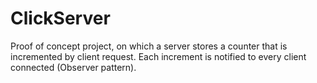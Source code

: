 # ClickServer
Proof of concept project, on which a server stores a counter that is incremented by client request. Each increment is notified to every client connected (Observer pattern).
